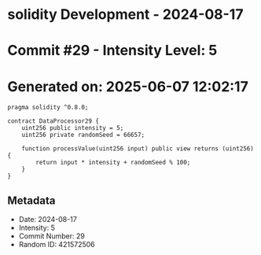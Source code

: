 ﻿# solidity Development - 2024-08-17
# Commit #29 - Intensity Level: 5
# Generated on: 2025-06-07 12:02:17
```solidity
pragma solidity ^0.8.0;

contract DataProcessor29 {
    uint256 public intensity = 5;
    uint256 private randomSeed = 66657;

    function processValue(uint256 input) public view returns (uint256) {
        return input * intensity + randomSeed % 100;
    }
}
```
## Metadata
- Date: 2024-08-17
- Intensity: 5
- Commit Number: 29
- Random ID: 421572506
